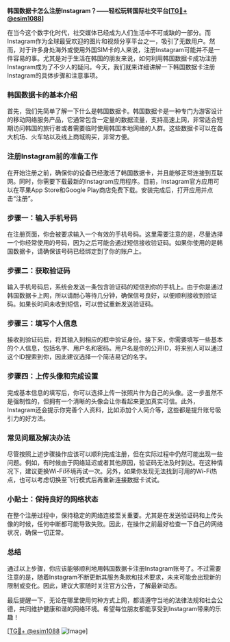 **韩国数据卡怎么注册Instagram？——轻松玩转国际社交平台[[TG💪+ @esim1088](https://t.me/s/esim1088)]**

在当今这个数字化时代，社交媒体已经成为人们生活中不可或缺的一部分。而Instagram作为全球最受欢迎的图片和视频分享平台之一，吸引了无数用户。然而，对于许多身处海外或使用外国SIM卡的人来说，注册Instagram可能并不是一件容易的事。尤其是对于生活在韩国的朋友来说，如何利用韩国数据卡成功注册Instagram成为了不少人的疑问。今天，我们就来详细讲解一下韩国数据卡注册Instagram的具体步骤和注意事项。

### 韩国数据卡的基本介绍

首先，我们先简单了解一下什么是韩国数据卡。韩国数据卡是一种专门为游客设计的移动网络服务产品，它通常包含一定量的数据流量，支持高速上网，非常适合短期访问韩国的旅行者或者需要临时使用韩国本地网络的人群。这些数据卡可以在各大机场、火车站以及线上商城购买，非常方便。

### 注册Instagram前的准备工作

在开始注册之前，确保你的设备已经激活了韩国数据卡，并且能够正常连接到互联网。同时，你需要下载最新的Instagram应用程序。目前，Instagram官方应用可以在苹果App Store和Google Play商店免费下载。安装完成后，打开应用并点击“注册”。

### 步骤一：输入手机号码

在注册页面，你会被要求输入一个有效的手机号码。这里需要注意的是，尽量选择一个你经常使用的号码，因为之后可能会通过短信接收验证码。如果你使用的是韩国数据卡，请确保该号码已经绑定到了你的账户上。

### 步骤二：获取验证码

输入手机号码后，系统会发送一条包含验证码的短信到你的手机上。由于你是通过韩国数据卡上网，所以请耐心等待几分钟，确保信号良好，以便顺利接收到验证码。如果长时间未收到短信，可以尝试重新发送验证码。

### 步骤三：填写个人信息

接收到验证码后，将其输入到相应的框中验证身份。接下来，你需要填写一些基本的个人信息，包括名字、用户名和密码。用户名是你的公开ID，将来别人可以通过这个ID搜索到你，因此建议选择一个简洁易记的名字。

### 步骤四：上传头像和完成设置

完成基本信息的填写后，你可以选择上传一张照片作为自己的头像。这一步虽然不是强制性的，但拥有一个清晰的头像会让你看起来更加真实可信。此外，Instagram还会提示你完善个人资料，比如添加个人简介等，这些都是提升账号吸引力的好方法。

### 常见问题及解决办法

尽管按照上述步骤操作应该可以顺利完成注册，但在实际过程中仍然可能出现一些问题。例如，有时候由于网络延迟或者其他原因，验证码无法及时到达。在这种情况下，建议更换Wi-Fi环境再试一次。另外，如果你发现无法找到可用的Wi-Fi热点，也可以考虑切换至飞行模式后再重新连接数据卡试试。

### 小贴士：保持良好的网络状态

在整个注册过程中，保持稳定的网络连接至关重要。尤其是在发送验证码和上传头像的时候，任何中断都可能导致失败。因此，在操作之前最好检查一下自己的网络状况，确保一切正常。

### 总结

通过以上步骤，你应该能够顺利地用韩国数据卡注册Instagram账号了。不过需要注意的是，随着Instagram不断更新其服务条款和技术要求，未来可能会出现新的限制或变化。因此，建议大家随时关注官方公告，了解最新动态。

最后提醒一下，无论在哪里使用何种方式上网，都请遵守当地的法律法规和社会公德，共同维护健康和谐的网络环境。希望每位朋友都能享受到Instagram带来的乐趣！

[[TG💪+ @esim1088](https://t.me/s/esim1088) ![Image](https://i.postimg.cc/4NQfJmqS/Snipaste-2025-05-13-00-14-12.png)]